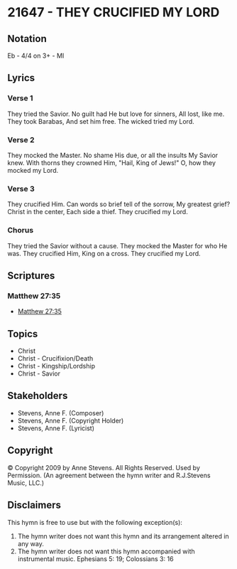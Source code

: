 # 21647 - THEY CRUCIFIED MY LORD

## Notation

Eb - 4/4 on 3+ - MI

## Lyrics

### Verse 1

They tried the Savior. No guilt had He but love for sinners, All lost, like me. They took Barabas, And set him free. The wicked tried my Lord.






### Verse 2

They mocked the Master. No shame His due, or all the insults My Savior knew. With thorns they crowned Him, "Hail, King of Jews!" O, how they mocked my Lord.

### Verse 3

They crucified Him. Can words so brief tell of the sorrow, My greatest grief? Christ in the center, Each side a thief. They crucified my Lord.

### Chorus

They tried the Savior without a cause. They mocked the Master for who He was. They crucified Him, King on a cross. They crucified my Lord.


## Scriptures

### Matthew 27:35

- [Matthew 27:35](https://www.biblegateway.com/passage/?search=Matthew%2027%3A35)


## Topics

- Christ
- Christ - Crucifixion/Death
- Christ - Kingship/Lordship
- Christ - Savior

## Stakeholders

- Stevens, Anne F. (Composer)
- Stevens, Anne F. (Copyright Holder)
- Stevens, Anne F. (Lyricist)

## Copyright

© Copyright 2009 by Anne Stevens. All Rights Reserved. Used by Permission.
(An agreement between the hymn writer and R.J.Stevens Music, LLC.)

## Disclaimers

This hymn is free to use but with the following exception(s):
1. The hymn writer does not want this hymn and its arrangement altered in any way.
2. The hymn writer does not want this hymn accompanied with instrumental music.
Ephesians 5: 19; Colossians 3: 16

